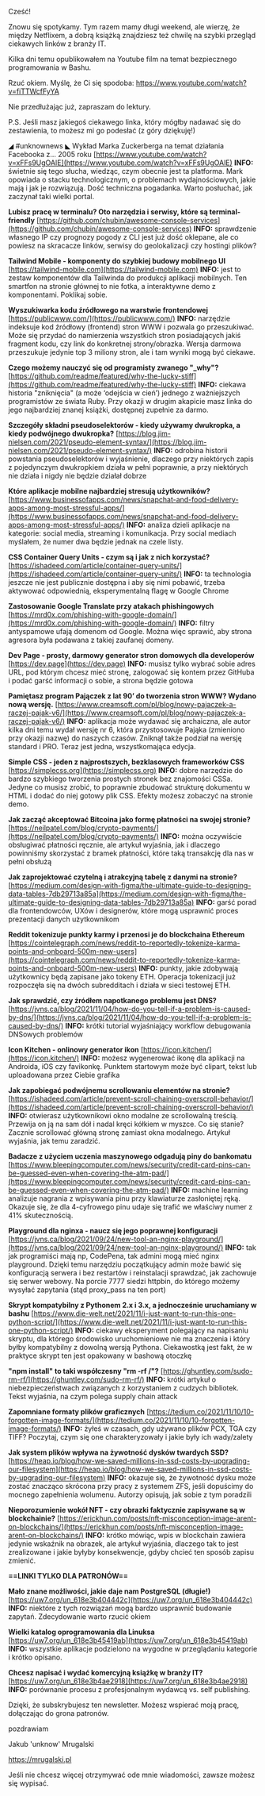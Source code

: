 Cześć!

Znowu się spotykamy. Tym razem mamy długi weekend, ale wierzę, że między Netflixem, a dobrą książką znajdziesz też chwilę na szybki przegląd ciekawych linków z branży IT.

 

Kilka dni temu opublikowałem na Youtube film na temat bezpiecznego programowania w Bashu.

Rzuć okiem. Myślę, że Ci się spodoba: https://www.youtube.com/watch?v=fiTTWcfFyYA

 

Nie przedłużając już, zapraszam do lektury.

 

P.S. Jeśli masz jakiegoś ciekawego linka, który mógłby nadawać się do zestawienia, to możesz mi go podesłać (z góry dziękuję!)

 

◢ #unknownews ◣
Wykład Marka Zuckerberga na temat działania Facebooka z... 2005 roku
[https://www.youtube.com/watch?v=xFFs9UgOAlE](https://www.youtube.com/watch?v=xFFs9UgOAlE)
**INFO:** świetnie się tego słucha, wiedząc, czym obecnie jest ta platforma. Mark opowiada o stacku technologicznym, o problemach wydajnościowych, jakie mają i jak je rozwiązują. Dość techniczna pogadanka. Warto posłuchać, jak zaczynał taki wielki portal.

**Lubisz pracę w terminalu? Oto narzędzia i serwisy, które są terminal-friendly**
[https://github.com/chubin/awesome-console-services](https://github.com/chubin/awesome-console-services)
**INFO:** sprawdzenie własnego IP czy prognozy pogody z CLI jest już dość oklepane, ale co powiesz na skracacze linków, serwisy do geolokalizacji czy hostingi plików?

**Tailwind Mobile - komponenty do szybkiej budowy mobilnego UI**
[https://tailwind-mobile.com](https://tailwind-mobile.com)
**INFO:** jest to zestaw komponentów dla Tailwinda do produkcji aplikacji mobilnych. Ten smartfon na stronie głównej to nie fotka, a interaktywne demo z komponentami. Poklikaj sobie.

**Wyszukiwarka kodu źródłowego na warstwie frontendowej**
[https://publicwww.com/](https://publicwww.com/)
**INFO:** narzędzie indeksuje kod źródłowy (frontend) stron WWW i pozwala go przeszukiwać. Może się przydać do namierzenia wszystkich stron posiadających jakiś fragment kodu, czy link do konkretnej strony/obrazka. Wersja darmowa przeszukuje jedynie top 3 miliony stron, ale i tam wyniki mogą być ciekawe.

**Czego możemy nauczyć się od programisty zwanego "_why"?**
[https://github.com/readme/featured/why-the-lucky-stiff](https://github.com/readme/featured/why-the-lucky-stiff)
**INFO:** ciekawa historia "zniknięcia" (a może &lsquo;odejścia w cień&rsquo;) jednego z ważniejszych programistów ze świata Ruby. Przy okazji w drugim akapicie masz linka do jego najbardziej znanej książki, dostępnej zupełnie za darmo.

**Szczegóły składni pseudoselektorów - kiedy używamy dwukropka, a kiedy podwójnego dwukropka?**
[https://blog.jim-nielsen.com/2021/pseudo-element-syntax/](https://blog.jim-nielsen.com/2021/pseudo-element-syntax/)
**INFO:** odrobina historii powstania pseudoselektorów i wyjaśnienie, dlaczego przy niektórych zapis z pojedynczym dwukropkiem działa w pełni poprawnie, a przy niektórych nie działa i nigdy nie będzie działał dobrze

**Które aplikacje mobilne najbardziej stresują użytkowników?**
[https://www.businessofapps.com/news/snapchat-and-food-delivery-apps-among-most-stressful-apps/](https://www.businessofapps.com/news/snapchat-and-food-delivery-apps-among-most-stressful-apps/)
**INFO:** analiza dzieli aplikacje na kategorie: social media, streaming i komunikacja. Przy social mediach myślałem, że numer dwa będzie jednak na czele listy.

**CSS Container Query Units - czym są i jak z nich korzystać?**
[https://ishadeed.com/article/container-query-units/](https://ishadeed.com/article/container-query-units/)
**INFO:** ta technologia jeszcze nie jest publicznie dostępna i aby się nimi pobawić, trzeba aktywować odpowiednią, eksperymentalną flagę w Google Chrome

**Zastosowanie Google Translate przy atakach phishingowych**
[https://mrd0x.com/phishing-with-google-domain/](https://mrd0x.com/phishing-with-google-domain/)
**INFO:** filtry antyspamowe ufają domenom od Google. Można więc sprawić, aby strona agresora była podawana z takiej zaufanej domeny.

**Dev Page - prosty, darmowy generator stron domowych dla developerów**
[https://dev.page](https://dev.page)
**INFO:** musisz tylko wybrać sobie adres URL, pod którym chcesz mieć stronę, zalogować się kontem przez GitHuba i podać garść informacji o sobie, a strona będzie gotowa

**Pamiętasz program Pajączek z lat 90&rsquo; do tworzenia stron WWW? Wydano nową wersję.**
[https://www.creamsoft.com/pl/blog/nowy-pajaczek-a-raczej-pajak-v6/](https://www.creamsoft.com/pl/blog/nowy-pajaczek-a-raczej-pajak-v6/)
**INFO:** aplikacja może wydawać się archaiczna, ale autor kilka dni temu wydał wersję nr 6, która przystosowuje Pająka (zmieniono przy okazji nazwę) do naszych czasów. Zniknął także podział na wersję standard i PRO. Teraz jest jedna, wszystkomająca edycja.

**Simple CSS - jeden z najprostszych, bezklasowych frameworków CSS**
[https://simplecss.org](https://simplecss.org)
**INFO:** dobre narzędzie do bardzo szybkiego tworzenia prostych stronek bez znajomości CSSa. Jedyne co musisz zrobić, to poprawnie zbudować strukturę dokumentu w HTML i dodać do niej gotowy plik CSS. Efekty możesz zobaczyć na stronie demo.

**Jak zacząć akceptować Bitcoina jako formę płatności na swojej stronie?**
[https://neilpatel.com/blog/crypto-payments/](https://neilpatel.com/blog/crypto-payments/)
**INFO:** można oczywiście obsługiwać płatności ręcznie, ale artykuł wyjaśnia, jak i dlaczego powinniśmy skorzystać z bramek płatności, które taką transakcję dla nas w pełni obsłużą

**Jak zaprojektować czytelną i atrakcyjną tabelę z danymi na stronie?**
[https://medium.com/design-with-figma/the-ultimate-guide-to-designing-data-tables-7db29713a85a](https://medium.com/design-with-figma/the-ultimate-guide-to-designing-data-tables-7db29713a85a)
**INFO:** garść porad dla frontendowców, UXów i designerów, które mogą usprawnić proces prezentacji danych użytkownikom

**Reddit tokenizuje punkty karmy i przenosi je do blockchaina Ethereum**
[https://cointelegraph.com/news/reddit-to-reportedly-tokenize-karma-points-and-onboard-500m-new-users](https://cointelegraph.com/news/reddit-to-reportedly-tokenize-karma-points-and-onboard-500m-new-users)
**INFO:** punkty, jakie zdobywają użytkownicy będą zapisane jako tokeny ETH. Operacja tokenizacji już rozpoczęła się na dwóch subredditach i działa w sieci testowej ETH.

**Jak sprawdzić, czy źródłem napotkanego problemu jest DNS?**
[https://jvns.ca/blog/2021/11/04/how-do-you-tell-if-a-problem-is-caused-by-dns/](https://jvns.ca/blog/2021/11/04/how-do-you-tell-if-a-problem-is-caused-by-dns/)
**INFO:** krótki tutorial wyjaśniający workflow debugowania DNSowych problemów

**Icon Kitchen - onlinowy generator ikon**
[https://icon.kitchen/](https://icon.kitchen/)
**INFO:** możesz wygenerować ikonę dla aplikacji na Androida, iOS czy favikonkę. Punktem startowym może być clipart, tekst lub uploadowana przez Ciebie grafika

**Jak zapobiegać podwójnemu scrollowaniu elementów na stronie?**
[https://ishadeed.com/article/prevent-scroll-chaining-overscroll-behavior/](https://ishadeed.com/article/prevent-scroll-chaining-overscroll-behavior/)
**INFO:** otwierasz użytkownikowi okno modalne ze scrollowalną treścią. Przewija on ją na sam dół i nadal kręci kółkiem w myszce. Co się stanie? Zacznie scrollować główną stronę zamiast okna modalnego. Artykuł wyjaśnia, jak temu zaradzić.

**Badacze z użyciem uczenia maszynowego odgadują piny do bankomatu**
[https://www.bleepingcomputer.com/news/security/credit-card-pins-can-be-guessed-even-when-covering-the-atm-pad/](https://www.bleepingcomputer.com/news/security/credit-card-pins-can-be-guessed-even-when-covering-the-atm-pad/)
**INFO:** machine learning analizuje nagrania z wpisywania pinu przy klawiaturze zasłoniętej ręką. Okazuje się, że dla 4-cyfrowego pinu udaje się trafić we właściwy numer z 41% skutecznością.

**Playground dla nginxa - naucz się jego poprawnej konfiguracji**
[https://jvns.ca/blog/2021/09/24/new-tool-an-nginx-playground/](https://jvns.ca/blog/2021/09/24/new-tool-an-nginx-playground/)
**INFO:** tak jak programiści mają np, CodePena, tak admini mogą mieć nginx playground. Dzięki temu narzędziu początkujący admin może bawić się konfiguracją serwera i bez restartów i reinstalacji sprawdzać, jak zachowuje się serwer webowy. Na porcie 7777 siedzi httpbin, do którego możemy wysyłać zapytania (stąd proxy_pass na ten port)

**Skrypt kompatybilny z Pythonem 2.x i 3.x, a jednocześnie uruchamiany w bashu**
[https://www.die-welt.net/2021/11/i-just-want-to-run-this-one-python-script/](https://www.die-welt.net/2021/11/i-just-want-to-run-this-one-python-script/)
**INFO:** ciekawy eksperyment polegający na napisaniu skryptu, dla którego środowisko uruchomieniowe nie ma znaczenia i który byłby kompatybilny z dowolną wersją Pythona. Ciekawostką jest fakt, że w praktyce skrypt ten jest opakowany w bashową otoczkę

**"npm install" to taki współczesny "rm -rf /"?**
[https://ghuntley.com/sudo-rm-rf/](https://ghuntley.com/sudo-rm-rf/)
**INFO:** krótki artykuł o niebezpieczeństwach związanych z korzystaniem z cudzych bibliotek. Tekst wyjaśnia, na czym polega supply chain attack

**Zapomniane formaty plików graficznych**
[https://tedium.co/2021/11/10/10-forgotten-image-formats/](https://tedium.co/2021/11/10/10-forgotten-image-formats/)
**INFO:** żyłeś w czasach, gdy używano plików PCX, TGA czy TIFF? Poczytaj, czym się one charakteryzowały i jakie były ich wady/zalety

**Jak system plików wpływa na żywotność dysków twardych SSD?**
[https://heap.io/blog/how-we-saved-millions-in-ssd-costs-by-upgrading-our-filesystem](https://heap.io/blog/how-we-saved-millions-in-ssd-costs-by-upgrading-our-filesystem)
**INFO:** okazuje się, że żywotność dysku może zostać znacząco skrócona przy pracy z systemem ZFS, jeśli dopuścimy do mocnego zapełnienia wolumenu. Autorzy opisują, jak sobie z tym poradzili

**Nieporozumienie wokół NFT - czy obrazki faktycznie zapisywane są w blockchainie?**
[https://erickhun.com/posts/nft-misconception-image-arent-on-blockchains/](https://erickhun.com/posts/nft-misconception-image-arent-on-blockchains/)
**INFO:** krótko mówiąc, wpis w blockchain zawiera jedynie wskaźnik na obrazek, ale artykuł wyjaśnia, dlaczego tak to jest zrealizowane i jakie byłyby konsekwencje, gdyby chcieć ten sposób zapisu zmienić.

**==LINKI TYLKO DLA PATRONÓW==**

**Mało znane możliwości, jakie daje nam PostgreSQL (długie!)**
[https://uw7.org/un_618e3b404442c](https://uw7.org/un_618e3b404442c)
**INFO:** niektóre z tych rozwiązań mogą bardzo usprawnić budowanie zapytań. Zdecydowanie warto rzucić okiem

**Wielki katalog oprogramowania dla Linuksa**
[https://uw7.org/un_618e3b45419ab](https://uw7.org/un_618e3b45419ab)
**INFO:** wszystkie aplikacje podzielono na wygodne w przeglądaniu kategorie i krótko opisano.

**Chcesz napisać i wydać komercyjną książkę w branży IT?**
[https://uw7.org/un_618e3b4ae2918](https://uw7.org/un_618e3b4ae2918)
**INFO:** porównanie procesu z profesjonalnym wydawcą vs. self publishing.

 

Dzięki, że subskrybujesz ten newsletter. Możesz wspierać moją pracę, dołączając do grona patronów.

 
pozdrawiam

Jakub 'unknow' Mrugalski

https://mrugalski.pl

 
Jeśli nie chcesz więcej otrzymywać ode mnie wiadomości, zawsze możesz się wypisać.